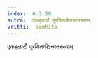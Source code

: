 ```yaml
---
index:  6.3.58
sutra:  एकहलादौ पूरयितव्येऽन्यतरस्याम्
vritti:  samhita 
---
```


एकहलादौ पूरयितव्येऽन्यतरस्याम्

